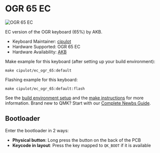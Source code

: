 # OGR 65 EC

![OGR 65 EC]()

EC version of the OGR keyboard (65%) by AKB.

* Keyboard Maintainer: [cipulot](https://github.com/cipulot)
* Hardware Supported: OGR 65 EC
* Hardware Availability: [AKB](https://www.alchemistkeyboards.com)

Make example for this keyboard (after setting up your build environment):

    make cipulot/ec_ogr_65:default

Flashing example for this keyboard:

    make cipulot/ec_ogr_65:default:flash

See the [build environment setup](https://docs.qmk.fm/#/getting_started_build_tools) and the [make instructions](https://docs.qmk.fm/#/getting_started_make_guide) for more information. Brand new to QMK? Start with our [Complete Newbs Guide](https://docs.qmk.fm/#/newbs).

## Bootloader

Enter the bootloader in 2 ways:

* **Physical button**: Long press the button on the back of the PCB
* **Keycode in layout**: Press the key mapped to `QK_BOOT` if it is available
